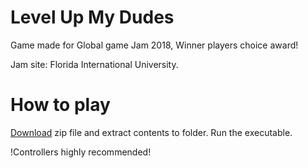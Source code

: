 # Level Up My Dudes

Game made for Global game Jam 2018, Winner players choice award!

Jam site: Florida International University.

# How to play

[Download](https://ggj.s3.amazonaws.com/games/2018/01/118821/exec/KWqbE/LevelUpMyDude_Game.zip "Heading link") zip file and extract contents to folder. Run the executable.

!Controllers highly recommended!
